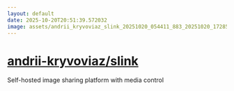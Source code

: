 ```yaml
---
layout: default
date: 2025-10-20T20:51:39.572032
image: assets/andrii_kryvoviaz_slink_20251020_054411_883_20251020_172858--20251020T192858322--cropped.png
---
```


# [andrii-kryvoviaz/slink](https://github.com/andrii-kryvoviaz/slink/)

Self-hosted image sharing platform with media control
